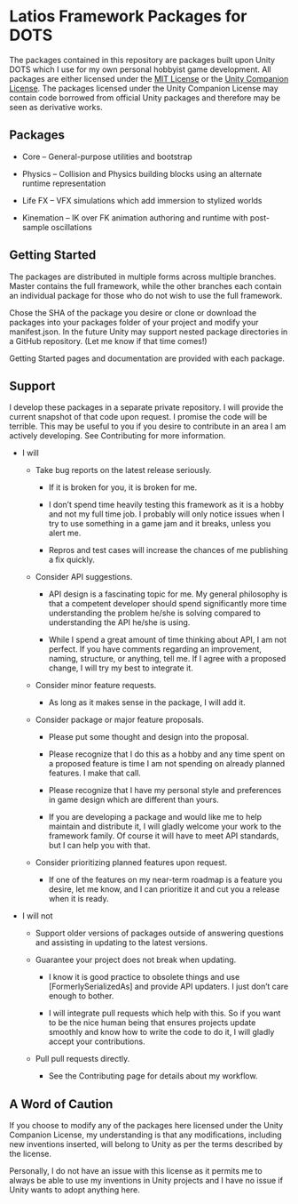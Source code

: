 Latios Framework Packages for DOTS
==================================

The packages contained in this repository are packages built upon Unity DOTS
which I use for my own personal hobbyist game development. All packages are
either licensed under the [MIT License](https://opensource.org/licenses/MIT) or
the [Unity Companion
License](https://unity3d.com/legal/licenses/Unity_Companion_License). The
packages licensed under the Unity Companion License may contain code borrowed
from official Unity packages and therefore may be seen as derivative works.

Packages
--------

-   Core – General-purpose utilities and bootstrap

-   Physics – Collision and Physics building blocks using an alternate runtime
    representation

-   Life FX – VFX simulations which add immersion to stylized worlds

-   Kinemation – IK over FK animation authoring and runtime with post-sample
    oscillations

Getting Started
---------------

The packages are distributed in multiple forms across multiple branches. Master
contains the full framework, while the other branches each contain an individual
package for those who do not wish to use the full framework.

Chose the SHA of the package you desire or clone or download the packages into
your packages folder of your project and modify your manifest.json. In the
future Unity may support nested package directories in a GitHub repository. (Let
me know if that time comes!)

Getting Started pages and documentation are provided with each package.

Support
-------

I develop these packages in a separate private repository. I will provide the
current snapshot of that code upon request. I promise the code will be terrible.
This may be useful to you if you desire to contribute in an area I am actively
developing. See Contributing for more information.

-   I will

    -   Take bug reports on the latest release seriously.

        -   If it is broken for you, it is broken for me.

        -   I don’t spend time heavily testing this framework as it is a hobby
            and not my full time job. I probably will only notice issues when I
            try to use something in a game jam and it breaks, unless you alert
            me.

        -   Repros and test cases will increase the chances of me publishing a
            fix quickly.

    -   Consider API suggestions.

        -   API design is a fascinating topic for me. My general philosophy is
            that a competent developer should spend significantly more time
            understanding the problem he/she is solving compared to
            understanding the API he/she is using.

        -   While I spend a great amount of time thinking about API, I am not
            perfect. If you have comments regarding an improvement, naming,
            structure, or anything, tell me. If I agree with a proposed change,
            I will try my best to integrate it.

    -   Consider minor feature requests.

        -   As long as it makes sense in the package, I will add it.

    -   Consider package or major feature proposals.

        -   Please put some thought and design into the proposal.

        -   Please recognize that I do this as a hobby and any time spent on a
            proposed feature is time I am not spending on already planned
            features. I make that call.

        -   Please recognize that I have my personal style and preferences in
            game design which are different than yours.

        -   If you are developing a package and would like me to help maintain
            and distribute it, I will gladly welcome your work to the framework
            family. Of course it will have to meet API standards, but I can help
            you with that.

    -   Consider prioritizing planned features upon request.

        -   If one of the features on my near-term roadmap is a feature you
            desire, let me know, and I can prioritize it and cut you a release
            when it is ready.

-   I will not

    -   Support older versions of packages outside of answering questions and
        assisting in updating to the latest versions.

    -   Guarantee your project does not break when updating.

        -   I know it is good practice to obsolete things and use
            [FormerlySerializedAs] and provide API updaters. I just don’t care
            enough to bother.

        -   I will integrate pull requests which help with this. So if you want
            to be the nice human being that ensures projects update smoothly and
            know how to write the code to do it, I will gladly accept your
            contributions.

    -   Pull pull requests directly.

        -   See the Contributing page for details about my workflow.

A Word of Caution
-----------------

If you choose to modify any of the packages here licensed under the Unity
Companion License, my understanding is that any modifications, including new
inventions inserted, will belong to Unity as per the terms described by the
license.

Personally, I do not have an issue with this license as it permits me to always
be able to use my inventions in Unity projects and I have no issue if Unity
wants to adopt anything here.
